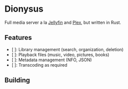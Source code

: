 # Dionysus

Full media server a la [Jellyfin](https://jellyfin.com) and [Plex](https://plex.tv), but written in Rust.

## Features

- [ ]: Library management (search, organization, deletion)
- [ ]: Playback files (music, video, pictures, books)
- [ ]: Metadata management (NFO, JSON)
- [ ]: Transcoding as required

## Building
